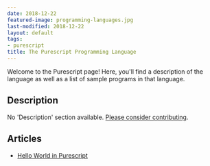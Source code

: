```yaml
---
date: 2018-12-22
featured-image: programming-languages.jpg
last-modified: 2018-12-22
layout: default
tags:
- purescript
title: The Purescript Programming Language
---
```


Welcome to the Purescript page! Here, you'll find a description of the language as well as a list of sample programs in that language.

## Description

No 'Description' section available. [Please consider contributing](https://github.com/TheRenegadeCoder/sample-programs-website).

## Articles

- [Hello World in Purescript](https://sampleprograms.io/projects/hello-world/purescript)